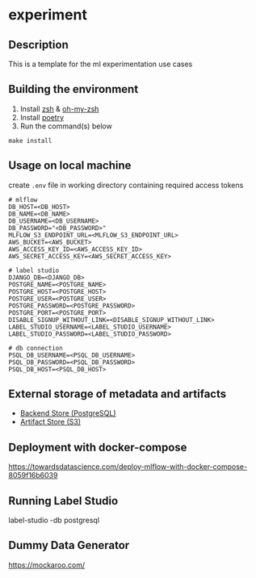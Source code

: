 # experiment

## Description
This is a template for the ml experimentation use cases

## Building the environment
1. Install [zsh](https://github.com/ohmyzsh/ohmyzsh/wiki/Installing-ZSH) & [oh-my-zsh](https://ohmyz.sh/)
2. Install [poetry](https://python-poetry.org/docs/)
3. Run the command(s) below
```
make install
```

## Usage on local machine
create `.env` file in working directory containing required access tokens
```
# mlflow
DB_HOST=<DB_HOST>
DB_NAME=<DB_NAME>
DB_USERNAME=<DB_USERNAME>
DB_PASSWORD="<DB_PASSWORD>"
MLFLOW_S3_ENDPOINT_URL=<MLFLOW_S3_ENDPOINT_URL>
AWS_BUCKET=<AWS_BUCKET>
AWS_ACCESS_KEY_ID=<AWS_ACCESS_KEY_ID>
AWS_SECRET_ACCESS_KEY=<AWS_SECRET_ACCESS_KEY>

# label studio
DJANGO_DB=<DJANGO_DB>
POSTGRE_NAME=<POSTGRE_NAME>
POSTGRE_HOST=<POSTGRE_HOST>
POSTGRE_USER=<POSTGRE_USER>
POSTGRE_PASSWORD=<POSTGRE_PASSWORD>
POSTGRE_PORT=<POSTGRE_PORT>
DISABLE_SIGNUP_WITHOUT_LINK=<DISABLE_SIGNUP_WITHOUT_LINK>
LABEL_STUDIO_USERNAME=<LABEL_STUDIO_USERNAME>
LABEL_STUDIO_PASSWORD=<LABEL_STUDIO_PASSWORD>

# db connection
PSQL_DB_USERNAME=<PSQL_DB_USERNAME>
PSQL_DB_PASSWORD=<PSQL_DB_PASSWORD>
PSQL_DB_HOST=<PSQL_DB_HOST>
```
## External storage of metadata and artifacts

* [Backend Store (PostgreSQL)](https://mlflow.org/docs/latest/tracking.html#id77)
* [Artifact Store (S3)](https://mlflow.org/docs/latest/tracking.html#amazon-s3-and-s3-compatible-storage)

## Deployment with docker-compose
https://towardsdatascience.com/deploy-mlflow-with-docker-compose-8059f16b6039

## Running Label Studio
label-studio -db postgresql

## Dummy Data Generator
https://mockaroo.com/